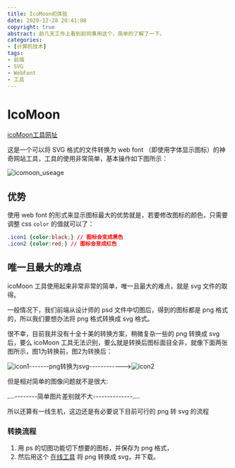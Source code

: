 ```yaml
---
title: IcoMoon初体验
date: 2020-12-28 20:41:08
copyright: true
abstract: 前几天工作上看到前同事用这个，简单的了解了一下。
categories:
- [计算机技术]
tags:
- 前端
- SVG
- WebFont
- 工具
---
```

# IcoMoon

[icoMoon工具网址](https://icomoon.io/app/#/select)

这是一个可以将 SVG 格式的文件转换为 web font （即使用字体显示图标）的神奇网站工具，工具的使用非常简单，基本操作如下图所示：

![icomoon_useage](../icoMoon初体验/icomoon_useage.png)



## 优势

使用 web font 的形式来显示图标最大的优势就是，若要修改图标的颜色，只需要调整 css `color` 的值就可以了：

```css
.icon1 {color:black;} // 图标会变成黑色
.icon2 {color:red;} // 图标会变成红色
```



## 唯一且最大的难点

icoMoon 工具使用起来非常非常的简单，唯一且最大的难点，就是 svg 文件的取得。

一般情况下，我们前端从设计师的 psd 文件中切图后，得到的图标都是 png 格式的，所以我们要想办法将 png 格式转换成 svg 格式。

很不幸，目前我并没有十全十美的转换方案，稍微复杂一些的 png 转换成 svg 后，要么 icoMoon 工具无法识别，要么就是转换后图标面目全非，就像下面两张图所示，图1为转换前，图2为转换后：

![icon1](icon1.png)-------png转换为svg------------>![icon2](icon2.png)

但是相对简单的图像问题就不是很大:

<img src="icon2-1.png" alt="icon2-1" style="zoom:25%;" />--------简单图片差别就不大--------------<img src="icon2-2.png" alt="icon2-2" style="zoom:25%;" />

所以还算有一线生机，这边还是有必要说下目前可行的 png 转 svg 的流程

### 转换流程

1. 用 ps 的切图功能切下想要的图标，并保存为 png 格式，
2. 然后用这个 [在线工具](https://convertio.co/zh/) 将 png 转换成 svg，并下载。


